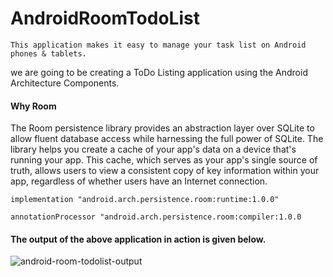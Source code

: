 # AndroidRoomTodoList

    This application makes it easy to manage your task list on Android phones & tablets.
    
we are going to be creating a ToDo Listing application using the Android Architecture Components.

#### Why Room

The Room persistence library provides an abstraction layer over SQLite to allow fluent database access while harnessing the full power of SQLite. The library helps you create a cache of your app's data on a device that's running your app. This cache, which serves as your app's single source of truth, allows users to view a consistent copy of key information within your app, regardless of whether users have an Internet connection.

    implementation "android.arch.persistence.room:runtime:1.0.0"

    annotationProcessor "android.arch.persistence.room:compiler:1.0.0

#### The output of the above application in action is given below.

![android-room-todolist-output](https://user-images.githubusercontent.com/32029236/109394190-bae4d880-794b-11eb-9be8-fbc32aa9d9bb.gif)


